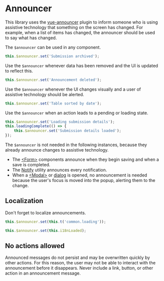 # Announcer

This library uses the [vue-announcer](https://github.com/vue-a11y/vue-announcer) plugin to inform someone who is using assistive technology that something on the screen has changed. For example, when a list of items has changed, the announcer should be used to say what has changed.

The `$announcer` can be used in any component.

```js
this.$announcer.set('Submission archived');
```

Use the `$announcer` whenever data has been removed and the UI is updated to reflect this.

```js
this.$announcer.set('Announcement deleted');
```

Use the `$announcer` whenever the UI changes visually and a user of assistive technology should be alerted.

```js
this.$announcer.set('Table sorted by date');
```

Use the `$announcer` when an action leads to a pending or loading state.

```js
this.$announcer.set('Loading submission details');
this.loadingComplete(() => {
	this.$announcer.set('Submission details loaded');
});
```

The `$announcer` is not needed in the following instances, because they already announce changes to assistive technology.

- The [&lt;Form&gt;](#/component/Form) components announce when they begin saving and when a save is completed.
- The [Notify](#/utilities/Notify) utility announces every notification.
- When a [&lt;Modal&gt;](#/component/Modal) or [dialog](#/mixins/dialog) is opened, no announcement is needed because the user's focus is moved into the popup, alerting them to the change.

## Localization

Don't forget to localize announcements.

```js
this.$announcer.set(this.t('common.loading'));
```

```js
this.$announcer.set(this.i18nLoaded);
```

## No actions allowed

Announced messages do not persist and may be overwritten quickly by other actions. For this reason, the user may not be able to interact with the announcement before it disappears. Never include a link, button, or other action in an announcement message.
